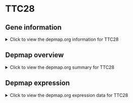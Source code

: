 <h1>TTC28</h1>

<h2>Gene information</h2>
<details>
  <summary>Click to view the depmap.org information for TTC28</summary>
  <iframe src="https://depmap.org/portal/gene/TTC28?tab=about" style="border:none;width:100%;height:800px"></iframe>
</details>

<h2>Depmap overview</h2>
<details>
  <summary>Click to view the depmap.org summary for TTC28</summary>
  <iframe src="https://depmap.org/portal/gene/TTC28?tab=overview" style="border:none;width:100%;height:800px"></iframe>
</details>

<h2>Depmap expression</h2>
<details>
  <summary>Click to view the depmap.org expression data for TTC28</summary>
  <iframe src="https://depmap.org/portal/gene/TTC28?tab=characterization" style="border:none;width:100%;height:800px"></iframe>
</details>


<!--
<h2>Reactome Pathway diagram</h2>
<details>
  <summary>Click to view Reactome pathway for TTC28</summary>
  PNAME
</details>
-->


